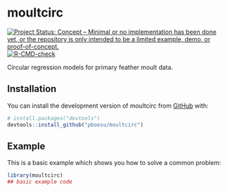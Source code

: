 
# moultcirc

  <!-- badges: start -->
  [![Project Status: Concept – Minimal or no implementation has been done yet, or the repository is only intended to be a limited example, demo, or proof-of-concept.](https://www.repostatus.org/badges/latest/concept.svg)](https://www.repostatus.org/#concept) 
  [![R-CMD-check](https://github.com/pboesu/moultcirc/workflows/R-CMD-check/badge.svg)](https://github.com/pboesu/moultcirc/actions)
  <!-- badges: end -->

Circular regression models for primary feather moult data.

## Installation

You can install the development version of moultcirc from [GitHub](https://github.com/) with:

``` r
# install.packages("devtools")
devtools::install_github("pboesu/moultcirc")
```

## Example

This is a basic example which shows you how to solve a common problem:

``` r
library(moultcirc)
## basic example code
```

